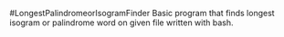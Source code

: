 #LongestPalindromeorIsogramFinder
Basic program that finds longest isogram or palindrome word on given file written with bash.
